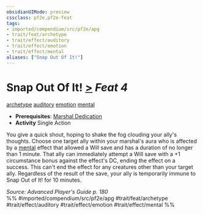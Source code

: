 ```yaml
---
obsidianUIMode: preview
cssclass: pf2e,pf2e-feat
tags:
- imported/compendium/src/pf2e/apg
- trait/feat/archetype
- trait/effect/auditory
- trait/effect/emotion
- trait/effect/mental
aliases: ["Snap Out Of It!"]
---
```

# Snap Out Of It!  [>](chapter-9-playing-the-game.md#Actions "Single Action") *Feat 4*  
[archetype](archetype.md)  [auditory](auditory.md)  [emotion](emotion.md)  [mental](mental.md)  

- **Prerequisites**: [Marshal Dedication](marshal-dedication-apg.md)
- **Activity** Single Action

You give a quick shout, hoping to shake the fog clouding your ally's thoughts. Choose one target ally within your marshal's aura who is affected by a [mental](mental.md) effect that allowed a Will save and has a duration of no longer than 1 minute. That ally can immediately attempt a Will save with a +1 circumstance bonus against the effect's DC, ending the effect on a success. This can't end the effect for any creatures other than your target ally. Regardless of the result of the save, your ally is temporarily immune to Snap Out of It! for 10 minutes.

*Source: Advanced Player's Guide p. 180*  
%% #imported/compendium/src/pf2e/apg #trait/feat/archetype #trait/effect/auditory #trait/effect/emotion #trait/effect/mental %%